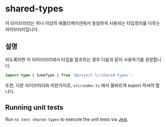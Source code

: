 # shared-types

이 라이브러리는 하나 이상의 애플리케이션에서 동일하게 사용되는 타입정의를 다루는 라이브러리입니다.

## 설명

되도록이면 이 라이브러리에서 타입을 참조하는 경우 다음과 같이 사용하기를 권장합니다.

```ts
import type { SomeType } from '@project-lc/shared-types';
```

또한, 다른 라이브러리와 마찬가지로, `src/index.ts` 에서 올바르게 export 하셔야 합니다.

## Running unit tests

Run `nx test shared-types` to execute the unit tests via [Jest](https://jestjs.io).
